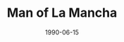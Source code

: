 ---
title: Man of La Mancha
date: 1990-06-15
closing_date: 1990-06-24
layout: productions
featured_image:
image_caption:
image_credit:
playbill:
Theatre: Theatre Jacksonville
Venue: Little Theatre
cast:
- Captain of the inquisition: Nick Nicoll
- Sancho Panza: Jeff Grove
- Don Quixote: Bill Nickel
- Governor, Innkeeper: Mark Snitzer
- Duke, Dr. Carrasco, Knight of the Mirrors: Jim Pearce
- Pedro, Knight of the Mirrors Attendant: Joseph Bearss
- Dancing Horse: Jimmy Aquino
- Tenorio, the Barber, Dancing Horse: Doug deBolt
- Anselmo, Moor: Douglas Byrne
- Juan, Knight of the Mirrors Attendant: Nestor Gil
- Jose, Moor: George Bennett
- Dulcinea: Michael Shapiro
- Inkeeper's Wife: Pamela Trost
- Fermina: Lee Byrne
- Antonia: Beth Campbell
- Housekeeper: Harriett Leatham
- Padre: Robert Shaw
- Soldier:
  - Jimmy Godwin
  - Jack Weppel
crew:
- Director: George Ballis
- Conductor: Dale Blackwell
- Vocal Director: Martha Carswell
- Set Design: John Pettigrew
- Stage Manager: James Mahl
- Property Mistress: Norma Brizzi
- Choreographer: Jeanne S. Batchelder
- Costume Designer: Kitty Lapp
- Producer: Sue Moore
- Poster Design & Cover Art: Larry Davis
- Set Construction:
  - Paul Kirill
  - Rick Kick
  - John Harris
  - Staci Cobb
  - James Bryan
- Seamstress:
  - Holly Reynolds
  - Linda Tuttle
  - Sherrie Bethune
- Assistant Stage Manager: Rick Whiterford
- Property Assistant: Jessica Mondoki
orchestra:
external_links:
---